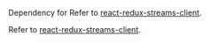 Dependency for Refer to [react-redux-streams-client](https://github.com/andreysaf/react-redux-streams-client). 

Refer to [react-redux-streams-client](https://github.com/andreysaf/react-redux-streams-client).
